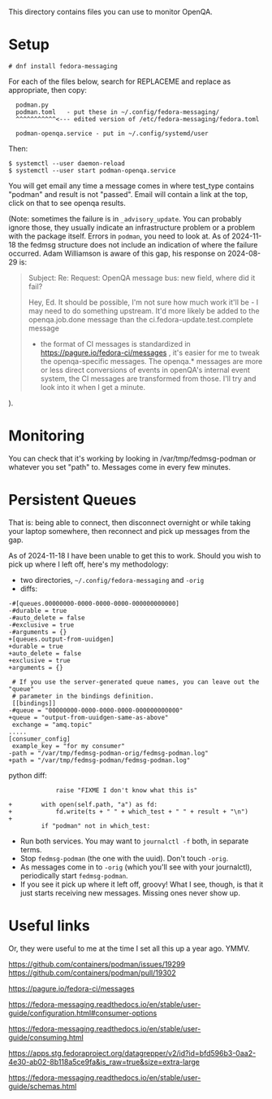 This directory contains files you can use to monitor OpenQA.

Setup
=====

```
# dnf install fedora-messaging
```
For each of the files below, search for REPLACEME and replace
as appropriate, then copy:

```
  podman.py
  podman.toml   - put these in ~/.config/fedora-messaging/
  ^^^^^^^^^^^<--- edited version of /etc/fedora-messaging/fedora.toml

  podman-openqa.service - put in ~/.config/systemd/user
```

Then:

```
$ systemctl --user daemon-reload
$ systemctl --user start podman-openqa.service
```

You will get email any time a message comes in where test_type
contains "podman" and result is not "passed". Email will
contain a link at the top, click on that to see openqa results.

(Note: sometimes the failure is in `_advisory_update`. You can
probably ignore those, they usually indicate an infrastructure
problem or a problem with the package itself. Errors in `podman`,
you need to look at. As of 2024-11-18 the fedmsg structure does
not include an indication of where the failure occurred. Adam
Williamson is aware of this gap, his response on 2024-08-29 is:

>Subject: Re: Request: OpenQA message bus: new field, where did it fail?
>
>Hey, Ed. It should be possible, I'm not sure how much work it'll be - I
>may need to do something upstream. It'd more likely be added to the
>openqa.job.done message than the ci.fedora-update.test.complete message
>- the format of CI messages is standardized in
>https://pagure.io/fedora-ci/messages , it's easier for me to tweak the
>openqa-specific messages. The openqa.* messages are more or less direct
>conversions of events in openQA's internal event system, the CI
>messages are transformed from those. I'll try and look into it when I
>get a minute.


).

Monitoring
==========

You can check that it's working by looking in /var/tmp/fedmsg-podman
or whatever you set "path" to. Messages come in every few minutes.

Persistent Queues
=================

That is: being able to connect, then disconnect overnight or while
taking your laptop somewhere, then reconnect and pick up messages
from the gap.

As of 2024-11-18 I have been unable to get this to work. Should you
wish to pick up where I left off, here's my methodology:

* two directories, `~/.config/fedora-messaging` and `-orig`
* diffs:
```
-#[queues.00000000-0000-0000-0000-000000000000]
-#durable = true
-#auto_delete = false
-#exclusive = true
-#arguments = {}
+[queues.output-from-uuidgen]
+durable = true
+auto_delete = false
+exclusive = true
+arguments = {}

 # If you use the server-generated queue names, you can leave out the "queue"
 # parameter in the bindings definition.
 [[bindings]]
-#queue = "00000000-0000-0000-0000-000000000000"
+queue = "output-from-uuidgen-same-as-above"
 exchange = "amq.topic"
.....
[consumer_config]
 example_key = "for my consumer"
-path = "/var/tmp/fedmsg-podman-orig/fedmsg-podman.log"
+path = "/var/tmp/fedmsg-podman/fedmsg-podman.log"
```
python diff:
```
             raise "FIXME I don't know what this is"

+        with open(self.path, "a") as fd:
+            fd.write(ts + " " + which_test + " " + result + "\n")
+
         if "podman" not in which_test:
```
* Run both services. You may want to `journalctl -f` both, in separate terms.
* Stop `fedmsg-podman` (the one with the uuid). Don't touch `-orig`.
* As messages come in to `-orig` (which you'll see with your journalctl),
periodically start `fedmsg-podman`.
* If you see it pick up where it left off, groovy! What I see, though,
is that it just starts receiving new messages. Missing ones never show up.


Useful links
============

Or, they were useful to me at the time I set all this up a year ago. YMMV.

   https://github.com/containers/podman/issues/19299
   https://github.com/containers/podman/pull/19302

   https://pagure.io/fedora-ci/messages

   https://fedora-messaging.readthedocs.io/en/stable/user-guide/configuration.html#consumer-options

   https://fedora-messaging.readthedocs.io/en/stable/user-guide/consuming.html

   https://apps.stg.fedoraproject.org/datagrepper/v2/id?id=bfd596b3-0aa2-4e30-ab02-8b118a5ce9fa&is_raw=true&size=extra-large

   https://fedora-messaging.readthedocs.io/en/stable/user-guide/schemas.html
